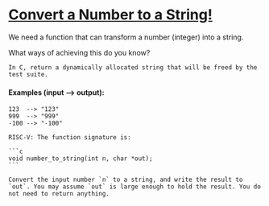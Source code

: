 # [Convert a Number to a String!](https://www.codewars.com/kata/5265326f5fda8eb1160004c8)

We need a function that can transform a number (integer) into a string.

What ways of achieving this do you know?

```if:c
In C, return a dynamically allocated string that will be freed by the test suite.
```

#### Examples (input --> output):

```
123  --> "123"
999  --> "999"
-100 --> "-100"
```

~~~if:riscv
RISC-V: The function signature is:

```c
void number_to_string(int n, char *out);
```

Convert the input number `n` to a string, and write the result to `out`. You may assume `out` is large enough to hold the result. You do not need to return anything.
~~~